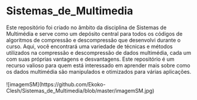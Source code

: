 <h1 style='color⚪;'>Sistemas_de_Multimedia</h1>
<i class="fab fa-github"></i>
Este repositório foi criado no âmbito da disciplina de Sistemas de Multimédia e serve como um depósito central para todos os códigos de algoritmos de compressão e descompressão que desenvolvi durante o curso. Aqui, você encontrará uma variedade de técnicas e métodos utilizados na compressão e descompressão de dados multimédia, cada um com suas próprias vantagens e desvantagens. Este repositório é um recurso valioso para quem está interessado em aprender mais sobre como os dados multimédia são manipulados e otimizados para várias aplicações.
<br><br>
![imagemSM](https://github.com/Ekoko-Clesh/Sistemas_de_Multimedia/blob/master/imagemSM.jpg)

